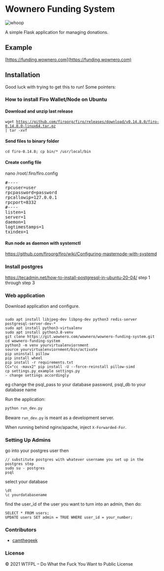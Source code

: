 # Wownero Funding System

![whoop](https://i.imgur.com/xVS3UGq.png)

A simple Flask application for managing donations.

Example
-------

[https://funding.wownero.com](https://funding.wownero.com)

## Installation

Good luck with trying to get this to run! Some pointers:


### How to install Firo Wallet/Node on Ubuntu

#### Download and unzip last release 

<code>wget https://github.com/firoorg/firo/releases/download/v0.14.8.0/firo-0.14.8.0-linux64.tar.gz | tar -xvf</code>

#### Send files to binary folder

<code>cd firo-0.14.8; cp bin/* /usr/local/bin</code>

#### Create config file
nano /root/.firo/firo.config

<pre>
#----
rpcuser=user
rpcpassword=password
rpcallowip=127.0.0.1
rpcport=8332
#----
listen=1
server=1
daemon=1
logtimestamps=1
txindex=1
</pre>

#### Run node as daemon with systemctl
https://github.com/firoorg/firo/wiki/Configuring-masternode-with-systemd


### Install postgres
https://tecadmin.net/how-to-install-postgresql-in-ubuntu-20-04/
step 1 through step 3


### Web application

Download application and configure.

```

sudo apt install libjpeg-dev libpng-dev python3 redis-server postgresql-server-dev-*
sudo apt install python3-virtualenv
sudo apt install python3.8-venv
git clone https://git.wownero.com/wownero/wownero-funding-system.git
cd wownero-funding-system
python3 -m venv yourvirtualenviornment
source yourvirtualenviornment/bin/activate
pip uninstall pillow
pip install wheel
pip install -r requirements.txt
CC="cc -mavx2" pip install -U --force-reinstall pillow-simd
cp settings.py_example settings.py
- change settings accordingly
```
eg change the psql_pass to your database password, psql_db to your database name

Run the application:

```bash
python run_dev.py
```

Beware `run_dev.py` is meant as a development server.

When running behind nginx/apache, inject `X-Forwarded-For`.

### Setting Up Admins
go into your postgres user then
```
// substitute postgres with whatever username you set up in the postgres step
sudo su - postgres
psql
```

select your database
```
\dt
\c yourdatabasename
```

find the user_id of the user you want to turn into an admin, then do:
```
SELECT * FROM users;
UPDATE users SET admin = TRUE WHERE user_id = your_number;
```
### Contributors

- [camthegeek](https://github.com/camthegeek)

### License

© 2021 WTFPL – Do What the Fuck You Want to Public License
